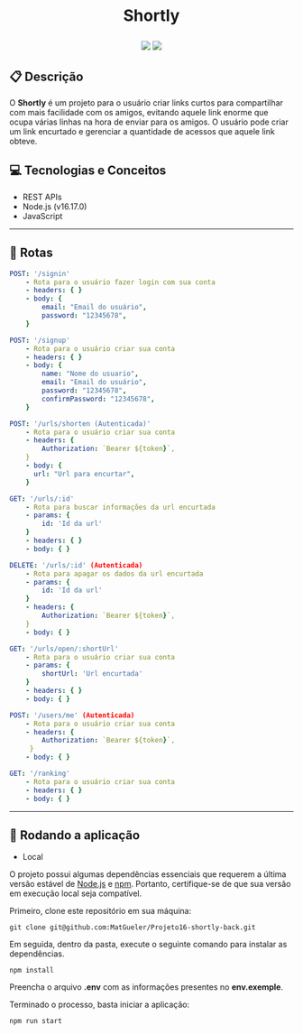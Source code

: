 # <p align = "center"> Shortly </p>

<p align = "center">
   <img src="https://img.shields.io/badge/author-Mateus Gueler-4dae71?style=flat-square" />
   <img src="https://img.shields.io/github/languages/count/MatGueler/Projeto16-shortly-back?color=4dae71&style=flat-square" />
</p>

## :clipboard: Descrição

O **Shortly** é um projeto para o usuário criar links curtos para compartilhar com mais facilidade com os amigos, evitando aquele link enorme que ocupa várias linhas na hora de enviar para os amigos. O usuário pode criar um link encurtado e gerenciar a quantidade de acessos que aquele link obteve.

## :computer: Tecnologias e Conceitos

- REST APIs
- Node.js (v16.17.0)
- JavaScript

---

## :rocket: Rotas

```yml
POST: '/signin'
    - Rota para o usuário fazer login com sua conta
    - headers: { }
    - body: {
        email: "Email do usuário",
        password: "12345678",
    }
```

```yml
POST: '/signup'
    - Rota para o usuário criar sua conta
    - headers: { }
    - body: {
        name: "Nome do usuario",
        email: "Email do usuário",
        password: "12345678",
        confirmPassword: "12345678",
    }
```

```yml
POST: '/urls/shorten (Autenticada)'
    - Rota para o usuário criar sua conta
    - headers: {
        Authorization: `Bearer ${token}`,
    }
    - body: {
      url: "Url para encurtar",
    }
```

```yml
GET: '/urls/:id'
    - Rota para buscar informações da url encurtada
    - params: {
        id: 'Id da url'
    }
    - headers: { }
    - body: { }
```

```yml
DELETE: '/urls/:id' (Autenticada)
    - Rota para apagar os dados da url encurtada
    - params: {
        id: 'Id da url'
    }
    - headers: {
        Authorization: `Bearer ${token}`,
    }
    - body: { }
```

```yml
GET: '/urls/open/:shortUrl'
    - Rota para o usuário criar sua conta
    - params: {
        shortUrl: 'Url encurtada'
    }
    - headers: { }
    - body: { }
```

```yml
POST: '/users/me' (Autenticada)
    - Rota para o usuário criar sua conta
    - headers: {
        Authorization: `Bearer ${token}`,
     }
    - body: { }
```

```yml
GET: '/ranking'
    - Rota para o usuário criar sua conta
    - headers: { }
    - body: { }
```

---

## 🏁 Rodando a aplicação

- Local

O projeto possui algumas dependências essenciais que requerem a última versão estável de [Node.js](https://nodejs.org/en/download/) e [npm](https://www.npmjs.com/). Portanto, certifique-se de que sua versão em execução local seja compatível.

Primeiro, clone este repositório em sua máquina:

```
git clone git@github.com:MatGueler/Projeto16-shortly-back.git
```

Em seguida, dentro da pasta, execute o seguinte comando para instalar as dependências.

```
npm install
```

Preencha o arquivo **.env** com as informações presentes no **env.exemple**.

Terminado o processo, basta iniciar a aplicação:

```
npm run start
```
